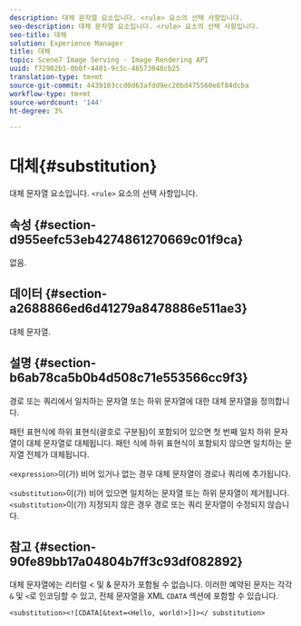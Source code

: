 ```yaml
---
description: 대체 문자열 요소입니다. <rule> 요소의 선택 사항입니다.
seo-description: 대체 문자열 요소입니다. <rule> 요소의 선택 사항입니다.
seo-title: 대체
solution: Experience Manager
title: 대체
topic: Scene7 Image Serving - Image Rendering API
uuid: f72902b1-0b0f-4401-9c3c-46573048cb25
translation-type: tm+mt
source-git-commit: 4439103ccd0d63afdd9ec20bd475560e8f84dcba
workflow-type: tm+mt
source-wordcount: '144'
ht-degree: 3%

---
```



# 대체{#substitution}

대체 문자열 요소입니다. `<rule>` 요소의 선택 사항입니다.

## 속성 {#section-d955eefc53eb4274861270669c01f9ca}

없음.

## 데이터 {#section-a2688866ed6d41279a8478886e511ae3}

대체 문자열.

## 설명 {#section-b6ab78ca5b0b4d508c71e553566cc9f3}

경로 또는 쿼리에서 일치하는 문자열 또는 하위 문자열에 대한 대체 문자열을 정의합니다.

패턴 표현식에 하위 표현식(괄호로 구분됨)이 포함되어 있으면 첫 번째 일치 하위 문자열이 대체 문자열로 대체됩니다. 패턴 식에 하위 표현식이 포함되지 않으면 일치하는 문자열 전체가 대체됩니다.

`<expression>`이(가) 비어 있거나 없는 경우 대체 문자열이 경로나 쿼리에 추가됩니다.

`<substitution>`이(가) 비어 있으면 일치하는 문자열 또는 하위 문자열이 제거됩니다. `<substitution>`이(가) 지정되지 않은 경우 경로 또는 쿼리 문자열이 수정되지 않습니다.

## 참고 {#section-90fe89bb17a04804b7ff3c93df082892}

대체 문자열에는 리터럴 &lt; 및 &amp; 문자가 포함될 수 없습니다. 이러한 예약된 문자는 각각 `&` 및 `<`로 인코딩할 수 있고, 전체 문자열을 XML `CDATA` 섹션에 포함할 수 있습니다.

`<substitution><![CDATA[&text=<Hello, world!>]]></ substitution>`
